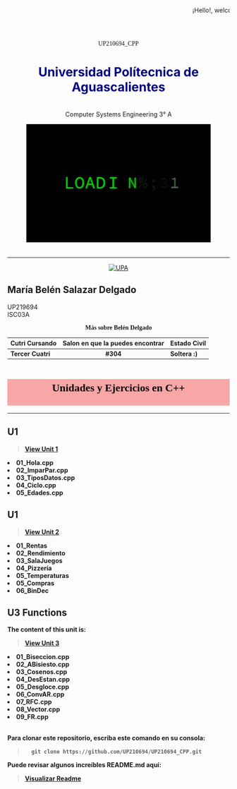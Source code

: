 
  <marquee behavior="scroll" direction="left" height="60" scrollamount="5">¡Hello!, welcome to my Github. Developed especially for the subject of: Programming. </marquee>  
  <div align ="center">

<center> <p style="font-family:Castellar;">UP210694_CPP</p>

<h1 style="color:Navy"><b> Universidad Polítecnica de Aguascalientes </b></h1>
</center>

<br>Computer Systems Engineering 3° A
</div>
<div align ="center">
<img src="/.vscode/log.gif"/>
</div>
<br>
<hr>

<center>
  
<a title="Información sobre la UPA" href="https://upa.edu.mx/"><img src="https://upa.edu.mx/wp-content/uploads/2021/02/Logo_UPA-1024x617.jpg" alt="UPA" width="270" height="190"/></a>
</center>


## María Belén Salazar Delgado 

UP219694   
ISC03A  

<center> <p style="font-family:Castellar;" color= "#EE253D"><b>Más sobre Belén Delgado<b></p> </center>


| Cutri Cursando | Salon en que la puedes encontrar | Estado Civil | 
| -------------- | -------------------------------- | ------------ |
| Tercer Cuatri  | <center> #304</center>           | Soltera :)  |


<br>


<marquee behavior="scroll" bgcolor="#F9A6A6" direction="down" height="60" scrollamount="2"><center><font face=adler color="#000000" size=5><b> Unidades y Ejercicios en C++ </font> </center>
</marquee> 
<hr>


 ## __U1__
 > [View Unit 1](https://github.com/UP210694/UP210694_CPP/tree/main/U1)
<e1>
<li>01_Hola.cpp</li>
<li>02_ImparPar.cpp</li> 
<li>03_TiposDatos.cpp</li>
<li>04_Ciclo.cpp</li>
<li>05_Edades.cpp</li> 
</e>

 ## __U1__ 
 > [View Unit 2](https://github.com/UP210694/UP210694_CPP/tree/main/U2)
<e1>
<li>01_Rentas</li>
<li>02_Rendimiento</li> 
<li>03_SalaJuegos</li>
<li>04_Pizzería</li>
<li>05_Temperaturas</li> 
<li>05_Compras</li> 
<li>06_BinDec</li> 
</e>  

## __U3 Functions__
The content of this unit is:
 > [View Unit 3](https://github.com/UP210694/UP210694_CPP/tree/main/U3)
<e1>
<li>01_Biseccion.cpp</li>
<li>02_ABisiesto.cpp</li> 
<li>03_Cosenos.cpp</li>
<li>04_DesEstan.cpp</li>
<li>05_Desgloce.cpp</li> 
<li>06_ConvAR.cpp</li>
<li>07_RFC.cpp</li>
<li>08_Vector.cpp</li>
<li>09_FR.cpp</li>
</e> 
<br>

Para clonar este repositorio, escriba este comando en su consola:
>       git clone https://github.com/UP210694/UP210694_CPP.git    

Puede revisar algunos increíbles README.md aquí: 
> [Visualizar Readme](https://github.com/matiassingers/awesome-readme)  


